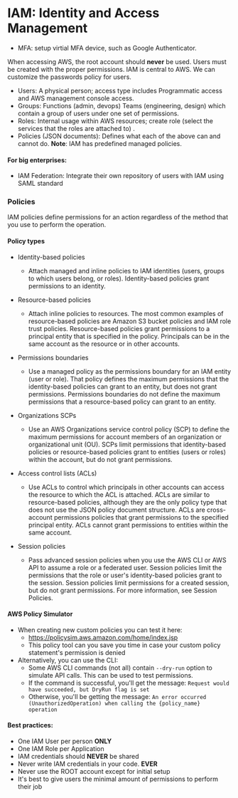 # IAM: Identity and Access Management

- MFA: setup virtial MFA device, such as Google Authenticator. 

When accessing AWS, the root account should **never** be used. Users must be created with the proper permissions. IAM is central to AWS. We can customize the passwords policy for users. 
- Users: A physical person; access type includes Programmatic access and AWS management console access. 
- Groups: Functions (admin, devops) Teams (engineering, design) which contain a group of users under one set of permissions. 
- Roles: Internal usage within AWS resources; create role (select the services that the roles are attached to) .
- Policies (JSON documents): Defines what each of the above can and cannot do.  **Note**: IAM has predefined managed policies.


#### For big enterprises:
- IAM Federation: Integrate their own repository of users with IAM using SAML standard

### Policies
IAM policies define permissions for an action regardless of the method that you use to perform the operation.

#### Policy types
- Identity-based policies
  - Attach managed and inline policies to IAM identities (users, groups to which users belong, or roles). Identity-based policies grant permissions to an identity.

- Resource-based policies
  - Attach inline policies to resources. The most common examples of resource-based policies are Amazon S3 bucket policies and IAM role trust policies. Resource-based policies grant permissions to a principal entity that is specified in the policy. Principals can be in the same account as the resource or in other accounts.

- Permissions boundaries
  - Use a managed policy as the permissions boundary for an IAM entity (user or role). That policy defines the maximum permissions that the identity-based policies can grant to an entity, but does not grant permissions. Permissions boundaries do not define the maximum permissions that a resource-based policy can grant to an entity.

- Organizations SCPs
  - Use an AWS Organizations service control policy (SCP) to define the maximum permissions for account members of an organization or organizational unit (OU). SCPs limit permissions that identity-based policies or resource-based policies grant to entities (users or roles) within the account, but do not grant permissions.

- Access control lists (ACLs)
  - Use ACLs to control which principals in other accounts can access the resource to which the ACL is attached. ACLs are similar to resource-based policies, although they are the only policy type that does not use the JSON policy document structure. ACLs are cross-account permissions policies that grant permissions to the specified principal entity. ACLs cannot grant permissions to entities within the same account.

- Session policies
  - Pass advanced session policies when you use the AWS CLI or AWS API to assume a role or a federated user. Session policies limit the permissions that the role or user's identity-based policies grant to the session. Session policies limit permissions for a created session, but do not grant permissions. For more information, see Session Policies.

#### AWS Policy Simulator
- When creating new custom policies you can test it here:
  - https://policysim.aws.amazon.com/home/index.jsp
  - This policy tool can you save you time in case your custom policy statement's permission is denied
- Alternatively, you can use the CLI:
    - Some AWS CLI commands (not all) contain `--dry-run` option to simulate API calls. This can be used to test permissions.
    - If the command is successful, you'll get the message: `Request would have succeeded, but DryRun flag is set`
    - Otherwise, you'll be getting the message: `An error occurred (UnauthorizedOperation) when calling the {policy_name} operation`
  
#### Best practices:
- One IAM User per person **ONLY**
- One IAM Role per Application
- IAM credentials should **NEVER** be shared
- Never write IAM credentials in your code. **EVER**
- Never use the ROOT account except for initial setup
- It's best to give users the minimal amount of permissions to perform their job
